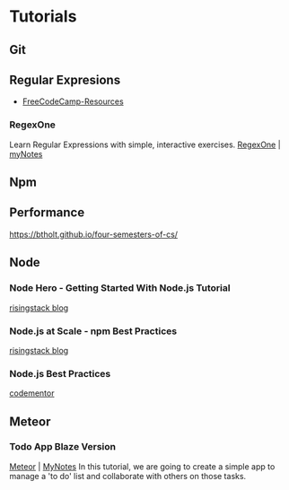 # Tutorials
## Git

## Regular Expresions
* [FreeCodeCamp-Resources](https://github.com/FreeCodeCamp/FreeCodeCamp/wiki/JS-Regex-Resources)

### RegexOne
Learn Regular Expressions with simple, interactive exercises.
[RegexOne](https://regexone.com/) | [myNotes](regex-one-md)

## Npm

## Performance
https://btholt.github.io/four-semesters-of-cs/

## Node
### Node Hero - Getting Started With Node.js Tutorial
[risingstack blog](https://blog.risingstack.com/node-hero-tutorial-getting-started-with-node-js/)

### Node.js at Scale - npm Best Practices
[risingstack blog](https://blog.risingstack.com/nodejs-at-scale-npm-best-practices/)

### Node.js Best Practices
[codementor](https://www.codementor.io/nodejs/tutorial/nodejs-best-practices)

## Meteor
### Todo App Blaze Version
[Meteor](https://www.meteor.com/tutorials/blaze/creating-an-app) | [MyNotes](meteor-todo-app-blaze.md)
In this tutorial, we are going to create a simple app to manage a 'to do' list and collaborate with others on those tasks.  
